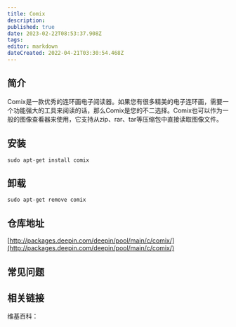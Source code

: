 ```yaml
---
title: Comix
description: 
published: true
date: 2023-02-22T08:53:37.908Z
tags: 
editor: markdown
dateCreated: 2022-04-21T03:30:54.468Z
---
```


## 简介

Comix是一款优秀的连环画电子阅读器。如果您有很多精美的电子连环画，需要一个功能强大的工具来阅读的话，那么Comix是您的不二选择。Comix也可以作为一般的图像查看器来使用，它支持从zip、rar、tar等压缩包中直接读取图像文件。

## 安装

`sudo apt-get install comix`

## 卸载

`sudo apt-get remove comix`

## 仓库地址

[http://packages.deepin.com/deepin/pool/main/c/comix/](http://packages.deepin.com/deepin/pool/main/c/comix/)

## 常见问题

## 相关链接

维基百科：
